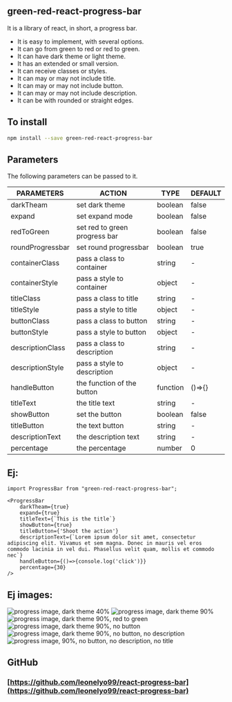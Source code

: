 ## green-red-react-progress-bar

It is a library of react, in short, a progress bar.

- It is easy to implement, with several options.
- It can go from green to red or red to green.
- It can have dark theme or light theme.
- It has an extended or small version.
- It can receive classes or styles.
- It can may or may not include title.
- It can may or may not include button.
- It can may or may not include description.
- It can be with rounded or straight edges.

## To install
```sh
npm install --save green-red-react-progress-bar
```

## Parameters

The following parameters can be passed to it.

| PARAMETERS | ACTION | TYPE | DEFAULT
| ------ | ------ | ------ | ------ |
| darkTheam | set dark theme | boolean | false
| expand | set expand mode | boolean | false
| redToGreen | set red to green progress bar | boolean | false
| roundProgressbar | set round progressbar | boolean | true
| containerClass | pass a class to container | string | -
| containerStyle | pass a style to container | object | -
| titleClass | pass a class to title | string | -
| titleStyle | pass a style to title | object | -
| buttonClass | pass a class to button | string | -
| buttonStyle | pass a style to button | object | -
| descriptionClass | pass a class to description | string | -
| descriptionStyle | pass a style to description | object | -
| handleButton | the function of the button | function | ()=>{}
| titleText | the title text | string | -
| showButton | set the button | boolean | false
| titleButton | the text button | string | -
| descriptionText | the description text | string | -
| percentage | the percentage | number | 0

## Ej:

```{javascript}
import ProgressBar from "green-red-react-progress-bar";

<ProgressBar
    darkTheam={true}
    expand={true}
    titleText={`This is the title`}
    showButton={true}
    titleButton={'Shoot the action'}
    descriptionText={`Lorem ipsum dolor sit amet, consectetur adipiscing elit. Vivamus et sem magna. Donec in mauris vel eros commodo lacinia in vel dui. Phasellus velit quam, mollis et commodo nec`}
    handleButton={()=>{console.log('click')}}
    percentage={30}
/>
```

## Ej images:
![progress image, dark theme 40%](https://res.cloudinary.com/dsnvoedar/image/upload/v1629335800/progressEj1_oz3fsb.png)
![progress image, dark theme 90%](https://res.cloudinary.com/dsnvoedar/image/upload/v1629335803/progressEj2_nkddzf.png)
![progress image, dark theme 90%, red to green](https://res.cloudinary.com/dsnvoedar/image/upload/v1629335807/progressEj3_lip0se.png)
![progress image, dark theme 90%, no button](https://res.cloudinary.com/dsnvoedar/image/upload/v1629336325/progressEj5_c1oecc.png)
![progress image, dark theme 90%, no button, no description](https://res.cloudinary.com/dsnvoedar/image/upload/v1629336325/progressEj6_vx70ah.png)
![progress image, 90%, no button, no description, no title](https://res.cloudinary.com/dsnvoedar/image/upload/v1629335802/progressEj4_ehbzzk.png)

## GitHub
### [https://github.com/leonelyo99/react-progress-bar](https://github.com/leonelyo99/react-progress-bar)
